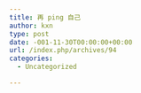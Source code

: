 ```yaml
---
title: 再 ping 自己
author: kxn
type: post
date: -001-11-30T00:00:00+00:00
url: /index.php/archives/94
categories:
  - Uncategorized

---
```


